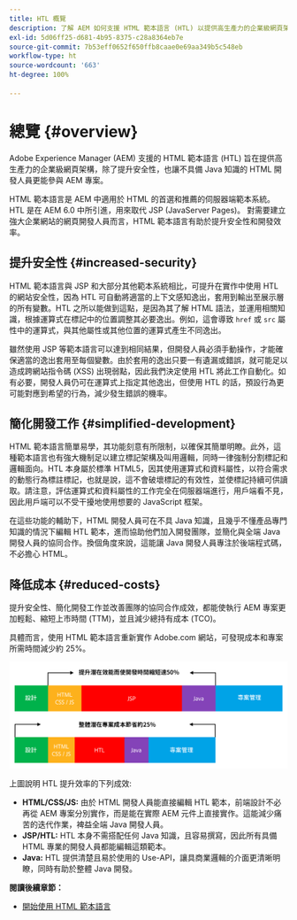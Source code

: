 ```yaml
---
title: HTL 概覽
description: 了解 AEM 如何支援 HTML 範本語言 (HTL) 以提供高生產力的企業級網頁架構。 HTL 提高了安全性，也讓不具備 Java 知識的 HTML 開發人員更能參與 AEM 專案。
exl-id: 5d06ff25-d681-4b95-8375-c28a8364eb7e
source-git-commit: 7b53eff0652f650ffb8caae0e69aa349b5c548eb
workflow-type: ht
source-wordcount: '663'
ht-degree: 100%

---
```


# 總覽 {#overview}

Adobe Experience Manager (AEM) 支援的 HTML 範本語言 (HTL) 旨在提供高生產力的企業級網頁架構，除了提升安全性，也讓不具備 Java 知識的 HTML 開發人員更能參與 AEM 專案。

HTML 範本語言是 AEM 中適用於 HTML 的首選和推薦的伺服器端範本系統。 HTL 是在 AEM 6.0 中所引進，用來取代 JSP (JavaServer Pages)。 對需要建立強大企業網站的網頁開發人員而言，HTML 範本語言有助於提升安全性和開發效率。

## 提升安全性 {#increased-security}

HTML 範本語言與 JSP 和大部分其他範本系統相比，可提升在實作中使用 HTL 的網站安全性，因為 HTL 可自動將適當的上下文感知逸出，套用到輸出至展示層的所有變數。HTL 之所以能做到這點，是因為其了解 HTML 語法，並運用相關知識，根據運算式在標記中的位置調整其必要逸出。例如，這會導致 `href` 或 `src` 屬性中的運算式，與其他屬性或其他位置的運算式產生不同逸出。

雖然使用 JSP 等範本語言可以達到相同結果，但開發人員必須手動操作，才能確保適當的逸出套用至每個變數。由於套用的逸出只要一有遺漏或錯誤，就可能足以造成跨網站指令碼 (XSS) 出現弱點，因此我們決定使用 HTL 將此工作自動化。如有必要，開發人員仍可在運算式上指定其他逸出，但使用 HTL 的話，預設行為更可能對應到希望的行為，減少發生錯誤的機率。

## 簡化開發工作 {#simplified-development}

HTML 範本語言簡單易學，其功能刻意有所限制，以確保其簡單明瞭。此外，這種範本語言也有強大機制足以建立標記架構及叫用邏輯，同時一律強制分割標記和邏輯面向。HTL 本身屬於標準 HTML5，因其使用運算式和資料屬性，以符合需求的動態行為標註標記，也就是說，這不會破壞標記的有效性，並使標記持續可供讀取。請注意，評估運算式和資料屬性的工作完全在伺服器端進行，用戶端看不見，因此用戶端可以不受干擾地使用想要的 JavaScript 框架。

在這些功能的輔助下，HTML 開發人員可在不具 Java 知識，且幾乎不懂產品專門知識的情況下編輯 HTL 範本，進而協助他們加入開發團隊，並簡化與全端 Java 開發人員的協同合作。換個角度來說，這能讓 Java 開發人員專注於後端程式碼，不必擔心 HTML。

## 降低成本 {#reduced-costs}

提升安全性、簡化開發工作並改善團隊的協同合作成效，都能使執行 AEM 專案更加輕鬆、縮短上市時間 (TTM)，並且減少總持有成本 (TCO)。

具體而言，使用 HTML 範本語言重新實作 Adobe.com 網站，可發現成本和專案所需時間減少約 25%。

![提高效率並降低成本](assets/chlimage_1.png)

上圖說明 HTL 提升效率的下列成效:

* **HTML/CSS/JS:** 由於 HTML 開發人員能直接編輯 HTL 範本，前端設計不必再從 AEM 專案分別實作，而是能在實際 AEM 元件上直接實作。這能減少痛苦的迭代作業，裨益全端 Java 開發人員。
* **JSP/HTL:** HTL 本身不需搭配任何 Java 知識，且容易撰寫，因此所有具備 HTML 專業的開發人員都能編輯這類範本。
* **Java:** HTL 提供清楚且易於使用的 Use-API，讓具商業邏輯的介面更清晰明瞭，同時有助於整體 Java 開發。

**閱讀後續章節：**

* [開始使用 HTML 範本語言](getting-started.md)
